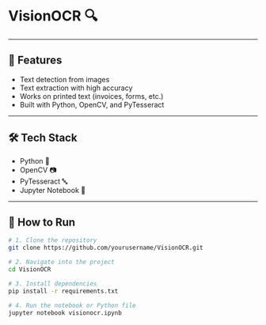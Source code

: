 # VisionOCR 🔍



---

## 📌 Features
- Text detection from images
- Text extraction with high accuracy
- Works on printed text (invoices, forms, etc.)
- Built with Python, OpenCV, and PyTesseract

---

## 🛠️ Tech Stack
- Python 🐍
- OpenCV 📷
- PyTesseract 🔤
- Jupyter Notebook 📓

---

## 🚀 How to Run

```bash
# 1. Clone the repository
git clone https://github.com/yourusername/VisionOCR.git

# 2. Navigate into the project
cd VisionOCR

# 3. Install dependencies
pip install -r requirements.txt

# 4. Run the notebook or Python file
jupyter notebook visionocr.ipynb
